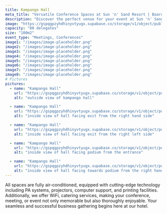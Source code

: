 ```yaml
---
title: Kampango Hall
meta_title: "Versatile Conference Spaces at Sun 'n' Sand Resort | Boardrooms and Meeting Halls for Every Event"
description: "Discover the perfect venue for your event at Sun 'n' Sand Resort. Explore our diverse conference spaces, from intimate boardrooms to spacious meeting halls. Ideal for gatherings of 20 to 1200 attendees, our versatile venues ensure a seamless and successful event experience on the shores of Lake Malawi."
image: "https://gspqgpzyhdhinyvtyugx.supabase.co/storage/v1/object/public/images/conferenceRoomsPage/mcheniMvuuKampango/outside-view-of-kampango-hall.jpg?t=2024-02-02T10%3A00%3A23.259Z"
capacity: "80 delegates"
size: "100m2"
event_type: "Meetings, Conferences"
image1: "/images/image-placeholder.png"
image2: "/images/image-placeholder.png"
image3: "/images/image-placeholder.png"
image4: "/images/image-placeholder.png"
image5: "/images/image-placeholder.png"
image6: "/images/image-placeholder.png"
image7: "/images/image-placeholder.png"
image8: "/images/image-placeholder.png"
# Pictures
pictures:
  - name: "Kampango Hall"
    url: "https://gspqgpzyhdhinyvtyugx.supabase.co/storage/v1/object/public/images/conferenceRoomsPage/mcheniMvuuKampango/outside-view-of-kampango-hall.jpg?t=2024-02-02T10%3A00%3A23.259Z"
    alt: "outside view of kampango hall"

  - name: "Kampango Hall"
    url: "https://gspqgpzyhdhinyvtyugx.supabase.co/storage/v1/object/public/images/conferenceRoomsPage/mcheniMvuuKampango/inside-view-of-hall-facing-exit-from-the-right-hand-side.jpg?t=2024-02-02T10%3A09%3A24.681Z"
    alt: "inside view of hall facing exit from the right hand side"

  - name: "Kampango Hall"
    url: "https://gspqgpzyhdhinyvtyugx.supabase.co/storage/v1/object/public/images/conferenceRoomsPage/mcheniMvuuKampango/inside-view-of-hall-facing-exit-from-the-right-left-side.jpg?t=2024-02-02T10%3A10%3A26.378Z"
    alt: "inside view of hall facing exit from the right left side"

  - name: "Kampango Hall"
    url: "https://gspqgpzyhdhinyvtyugx.supabase.co/storage/v1/object/public/images/conferenceRoomsPage/mcheniMvuuKampango/inside-view-of-hall-facing-podium-from-the-entrance.jpg?t=2024-02-02T10%3A11%3A26.678Z"
    alt: "inside view of hall facing podium from the entrance"

  - name: "Kampango Hall"
    url: "https://gspqgpzyhdhinyvtyugx.supabase.co/storage/v1/object/public/images/conferenceRoomsPage/mcheniMvuuKampango/inside-view-of-hall-facing-towards-podium-from-the-right-hand-side.jpg?t=2024-02-02T10%3A12%3A17.338Z"
    alt: "inside view of hall facing towards podium from the right hand side"
---
```


All spaces are fully air-conditioned, equipped with cutting-edge technology including PA systems, projectors, computer support, and printing facilities. Additionally, we offer WiFi, catering services, making your conference, meeting, or event not only memorable but also thoroughly enjoyable. Your seamless and successful business gathering begins here at our hotel.
